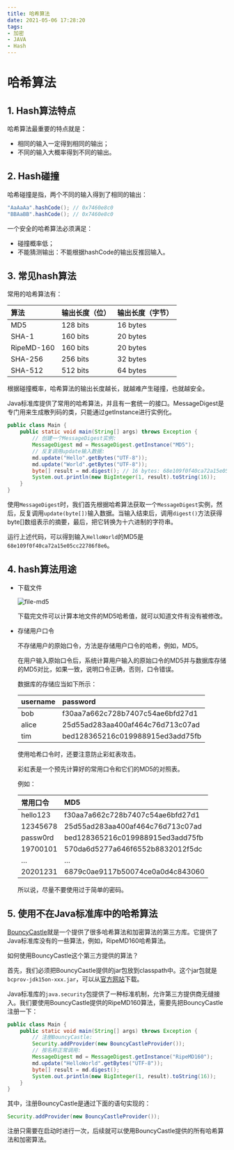 ```yaml
---
title: 哈希算法
date: 2021-05-06 17:28:20
tags:
- 加密
- JAVA
- Hash
---
```


# 哈希算法

## 1. Hash算法特点

哈希算法最重要的特点就是：

- 相同的输入一定得到相同的输出；
- 不同的输入大概率得到不同的输出。

## 2. Hash碰撞

哈希碰撞是指，两个不同的输入得到了相同的输出：

```java
"AaAaAa".hashCode(); // 0x7460e8c0
"BBAaBB".hashCode(); // 0x7460e8c0
```

一个安全的哈希算法必须满足：

- 碰撞概率低；
- 不能猜测输出：不能根据hashCode的输出反推回输入。

## 3. 常见hash算法

常用的哈希算法有：

| 算法       | 输出长度（位） | 输出长度（字节） |
| :--------- | :------------- | :--------------- |
| MD5        | 128 bits       | 16 bytes         |
| SHA-1      | 160 bits       | 20 bytes         |
| RipeMD-160 | 160 bits       | 20 bytes         |
| SHA-256    | 256 bits       | 32 bytes         |
| SHA-512    | 512 bits       | 64 bytes         |

根据碰撞概率，哈希算法的输出长度越长，就越难产生碰撞，也就越安全。

Java标准库提供了常用的哈希算法，并且有一套统一的接口。MessageDigest是专门用来生成散列码的类，只能通过getInstance进行实例化。

```java
public class Main {
    public static void main(String[] args) throws Exception {
        // 创建一个MessageDigest实例:
        MessageDigest md = MessageDigest.getInstance("MD5");
        // 反复调用update输入数据:
        md.update("Hello".getBytes("UTF-8"));
        md.update("World".getBytes("UTF-8"));
        byte[] result = md.digest(); // 16 bytes: 68e109f0f40ca72a15e05cc22786f8e6
        System.out.println(new BigInteger(1, result).toString(16));
    }
}
```

使用`MessageDigest`时，我们首先根据哈希算法获取一个`MessageDigest`实例，然后，反复调用`update(byte[])`输入数据。当输入结束后，调用`digest()`方法获得byte[]数组表示的摘要，最后，把它转换为十六进制的字符串。

运行上述代码，可以得到输入`HelloWorld`的MD5是`68e109f0f40ca72a15e05cc22786f8e6`。

## 4. hash算法用途

- 下载文件

  ![file-md5](https://ghj1998.oss-cn-beijing.aliyuncs.com/afsdfadfa.png)

  下载完文件可以计算本地文件的MD5哈希值，就可以知道文件有没有被修改。

- 存储用户口令

  不存储用户的原始口令，方法是存储用户口令的哈希，例如，MD5。

  在用户输入原始口令后，系统计算用户输入的原始口令的MD5并与数据库存储的MD5对比，如果一致，说明口令正确，否则，口令错误。

  数据库的存储应当如下所示：

  | username | password                         |
  | :------- | :------------------------------- |
  | bob      | f30aa7a662c728b7407c54ae6bfd27d1 |
  | alice    | 25d55ad283aa400af464c76d713c07ad |
  | tim      | bed128365216c019988915ed3add75fb |

  使用哈希口令时，还要注意防止彩虹表攻击。

  彩虹表是一个预先计算好的常用口令和它们的MD5的对照表。

  例如：

  | 常用口令 | MD5                              |
  | :------- | :------------------------------- |
  | hello123 | f30aa7a662c728b7407c54ae6bfd27d1 |
  | 12345678 | 25d55ad283aa400af464c76d713c07ad |
  | passw0rd | bed128365216c019988915ed3add75fb |
  | 19700101 | 570da6d5277a646f6552b8832012f5dc |
  | …        | …                                |
  | 20201231 | 6879c0ae9117b50074ce0a0d4c843060 |

  所以说，尽量不要使用过于简单的密码。

## 5. 使用不在Java标准库中的哈希算法

[BouncyCastle](https://www.bouncycastle.org/)就是一个提供了很多哈希算法和加密算法的第三方库。它提供了Java标准库没有的一些算法，例如，RipeMD160哈希算法。

如何使用BouncyCastle这个第三方提供的算法？

首先，我们必须把BouncyCastle提供的jar包放到classpath中。这个jar包就是`bcprov-jdk15on-xxx.jar`，可以从[官方网站](https://www.bouncycastle.org/latest_releases.html)下载。

Java标准库的`java.security`包提供了一种标准机制，允许第三方提供商无缝接入。我们要使用BouncyCastle提供的RipeMD160算法，需要先把BouncyCastle注册一下：

```java
public class Main {
    public static void main(String[] args) throws Exception {
        // 注册BouncyCastle:
        Security.addProvider(new BouncyCastleProvider());
        // 按名称正常调用:
        MessageDigest md = MessageDigest.getInstance("RipeMD160");
        md.update("HelloWorld".getBytes("UTF-8"));
        byte[] result = md.digest();
        System.out.println(new BigInteger(1, result).toString(16));
    }
}
```

其中，注册BouncyCastle是通过下面的语句实现的：

```java
Security.addProvider(new BouncyCastleProvider());
```

注册只需要在启动时进行一次，后续就可以使用BouncyCastle提供的所有哈希算法和加密算法。

